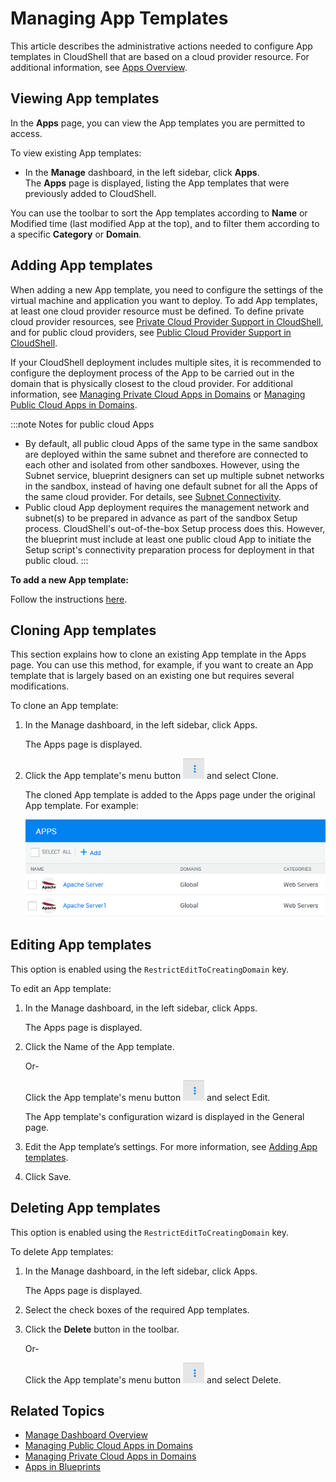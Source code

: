 # Managing App Templates

This article describes the administrative actions needed to configure App templates in CloudShell that are based on a cloud provider resource. For additional information, see [Apps Overview](../../../intro/features/apps-overview.md).

## Viewing App templates

In the **Apps** page, you can view the App templates you are permitted to access.

To view existing App templates:

- In the **Manage** dashboard, in the left sidebar, click **Apps**.  
    The **Apps** page is displayed, listing the App templates that were previously added to CloudShell.

You can use the toolbar to sort the App templates according to **Name** or Modified time (last modified App at the top), and to filter them according to a specific **Category** or **Domain**.

## Adding App templates

When adding a new App template, you need to configure the settings of the virtual machine and application you want to deploy. To add App templates, at least one cloud provider resource must be defined. To define private cloud provider resources, see [Private Cloud Provider Support in CloudShell](../../../admin/supported-cloud-providers-in-cloudshell/private-cloud-provider-support-in-cloudshell/index.md), and for public cloud providers, see [Public Cloud Provider Support in CloudShell](../../../admin/supported-cloud-providers-in-cloudshell/public-cloud-provider-support-in-cloudshell/index.md).

If your CloudShell deployment includes multiple sites, it is recommended to configure the deployment process of the App to be carried out in the domain that is physically closest to the cloud provider. For additional information, see [Managing Private Cloud Apps in Domains](../../../admin/supported-cloud-providers-in-cloudshell/private-cloud-provider-support-in-cloudshell/managing-private-cloud-apps-in-domains.md) or [Managing Public Cloud Apps in Domains](../../../admin/supported-cloud-providers-in-cloudshell/public-cloud-provider-support-in-cloudshell/managing-public-cloud-apps-in-domains.md).

:::note Notes for public cloud Apps
- By default, all public cloud Apps of the same type in the same sandbox are deployed within the same subnet and therefore are connected to each other and isolated from other sandboxes. However, using the Subnet service, blueprint designers can set up multiple subnet networks in the sandbox, instead of having one default subnet for all the Apps of the same cloud provider. For details, see [Subnet Connectivity](../../../admin/setting-up-cloudshell/inventory-operations/connectivity-control/subnet-connectivity/index.md).
- Public cloud App deployment requires the management network and subnet(s) to be prepared in advance as part of the sandbox Setup process. CloudShell's out-of-the-box Setup process does this. However, the blueprint must include at least one public cloud App to initiate the Setup script's connectivity preparation process for deployment in that public cloud.
:::

**To add a new App template:**

Follow the instructions [here](./manage-app-templates/app-template/adding-app-template).


## Cloning App templates

This section explains how to clone an existing App template in the Apps page. You can use this method, for example, if you want to create an App template that is largely based on an existing one but requires several modifications.

To clone an App template:

1. In the Manage dashboard, in the left sidebar, click Apps.
    
    The Apps page is displayed.
    
2. Click the App template's menu button ![](/Images/CloudShell-Portal/Manage/ExecutionServersServersMenuButton.png) and select Clone.
    
    The cloned App template is added to the Apps page under the original App template. For example:
    
    ![](/Images/Admin-Guide/Inventory-Operations/AppsClone.png)
    

## Editing App templates

This option is enabled using the `RestrictEditToCreatingDomain` key.

To edit an App template:

1. In the Manage dashboard, in the left sidebar, click Apps.
    
    The Apps page is displayed.
    
2. Click the Name of the App template.
    
    Or-
    
    Click the App template's menu button ![](/Images/CloudShell-Portal/Manage/ExecutionServersServersMenuButton.png) and select Edit.
    
    The App template's configuration wizard is displayed in the General page.
    
3. Edit the App template’s settings. For more information, see [Adding App templates](../../../admin/cloudshell-manage-dashboard/manage-app-templates/index.md#adding-app-templates).
4. Click Save.  
    

## Deleting App templates

This option is enabled using the `RestrictEditToCreatingDomain` key.

To delete App templates:

1. In the Manage dashboard, in the left sidebar, click Apps.
    
    The Apps page is displayed.
    
2. Select the check boxes of the required App templates.
3. Click the **Delete** button in the toolbar.
    
    Or-
    
    Click the App template's menu button ![](/Images/CloudShell-Portal/Manage/ExecutionServersServersMenuButton.png) and select Delete.
    

## Related Topics

- [Manage Dashboard Overview](../../../admin/cloudshell-manage-dashboard/manage-dashboard-overview.md)
- [Managing Public Cloud Apps in Domains](../../../admin/supported-cloud-providers-in-cloudshell/public-cloud-provider-support-in-cloudshell/managing-public-cloud-apps-in-domains.md)
- [Managing Private Cloud Apps in Domains](../../../admin/supported-cloud-providers-in-cloudshell/private-cloud-provider-support-in-cloudshell/managing-private-cloud-apps-in-domains.md)
- [Apps in Blueprints](https://help.quali.com/Online%20Help/0.0/Portal/Content/CSP/LAB-MNG/App-Actns/Blprnt-Use-Apps.htm)
